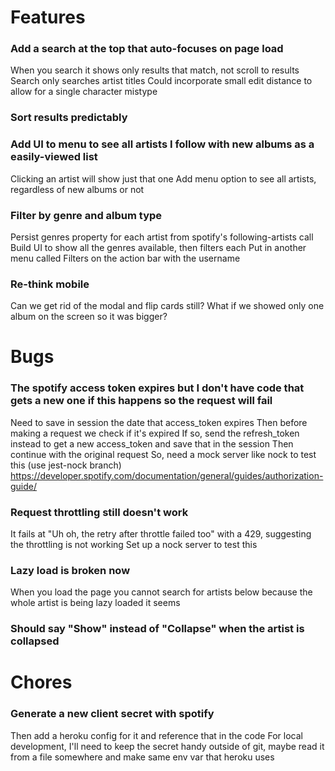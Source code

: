 # Features 

### Add a search at the top that auto-focuses on page load
When you search it shows only results that match, not scroll to results
Search only searches artist titles
Could incorporate small edit distance to allow for a single character mistype

### Sort results predictably

### Add UI to menu to see all artists I follow with new albums as a easily-viewed list
Clicking an artist will show just that one
Add menu option to see all artists, regardless of new albums or not

### Filter by genre and album type
Persist genres property for each artist from spotify's following-artists call
Build UI to show all the genres available, then filters each
Put in another menu called Filters on the action bar with the username


### Re-think mobile
Can we get rid of the modal and flip cards still? What if we showed only one album on the screen so it was bigger?


# Bugs 

### The spotify access token expires but I don't have code that gets a new one if this happens so the request will fail
Need to save in session the date that access_token expires
    Then before making a request we check if it's expired
    If so, send the refresh_token instead to get a new access_token and save that in the session
    Then continue with the original request
So, need a mock server like nock to test this (use jest-nock branch)
https://developer.spotify.com/documentation/general/guides/authorization-guide/

### Request throttling still doesn't work
It fails at "Uh oh, the retry after throttle failed too" with a 429, suggesting the throttling is not working
Set up a nock server to test this

### Lazy load is broken now
When you load the page you cannot search for artists below because the whole artist is being lazy loaded it seems

### Should say "Show" instead of "Collapse" when the artist is collapsed


# Chores

### Generate a new client secret with spotify
Then add a heroku config for it and reference that in the code
For local development, I'll need to keep the secret handy outside of git, maybe read it from a file somewhere and make same env var that heroku uses
